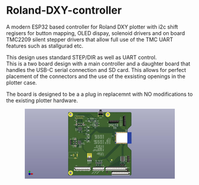 # Roland-DXY-controller
 A modern ESP32 based controller for Roland DXY plotter with i2c shift regisers for button mapping, OLED dispay, solenoid drivers and on board TMC2209 silent stepper drivers that allow full use of the TMC UART features such as stallgurad etc.  

 This design uses standard STEP/DIR as well as UART control.  
 This is a two board design with a main controller and a daughter board that handles the USB-C serial connection and SD card. This allows for perfect placement of the connectors and the use of the exsisting openings in the plotter case.

The board is designed to be a a plug in replacemnt with NO modifications to the existing plotter hardware. 
<p align="center"><img src="https://raw.githubusercontent.com/ithinkido/Roland-DXY-controller/TMC-2209/images/plotter_board_front.jpg?sanitize=true" width=80%></p>


